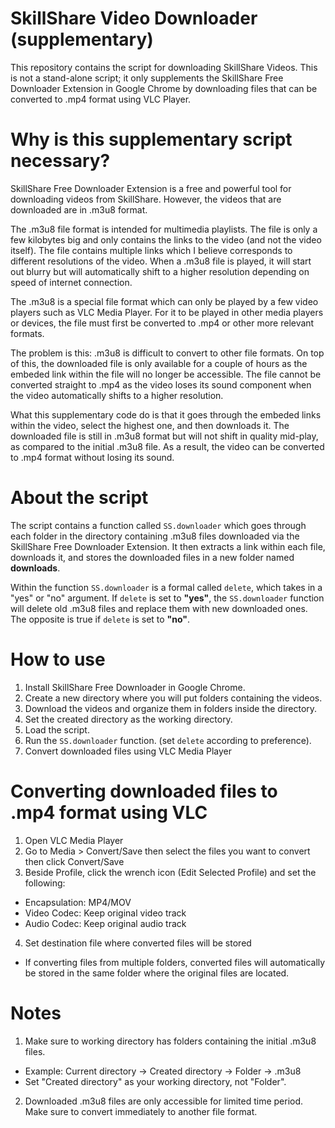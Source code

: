 # SkillShare Video Downloader (supplementary)

This repository contains the script for downloading SkillShare Videos. This is not a stand-alone script; it only supplements the SkillShare Free Downloader Extension in Google Chrome by downloading files that can be converted to .mp4 format using VLC Player. 

# Why is this supplementary script necessary?

SkillShare Free Downloader Extension is a free and powerful tool for downloading videos from SkillShare. However, the videos that are downloaded are in .m3u8 format. 

The .m3u8 file format is intended for multimedia playlists. The file is only a few kilobytes big and only contains the links to the video (and not the video itself). The file contains multiple links which I believe corresponds to different resolutions of the video. When a .m3u8 file is played, it will start out blurry but will automatically shift to a higher resolution depending on speed of internet connection. 

The .m3u8 is a special file format which can only be played by a few video players such as VLC Media Player. For it to be played in other media players or devices, the file must first be converted to .mp4 or other more relevant formats. 

The problem is this: .m3u8 is difficult to convert to other file formats. On top of this, the downloaded file is only available for a couple of hours as the embeded link within the file will no longer be accessible. The file cannot be converted straight to .mp4 as the video loses its sound component when the video automatically shifts to a higher resolution. 

What this supplementary code do is that it goes through the embeded links within the video, select the highest one, and then downloads it. The downloaded file is still in .m3u8 format but will not shift in quality mid-play, as compared to the initial .m3u8 file. As a result, the video can be converted to .mp4 format without losing its sound. 


# About the script

The script contains a function called `SS.downloader` which goes through each folder in the directory containing .m3u8 files downloaded via the SkillShare Free Downloader Extension. It then extracts a link within each file, downloads it, and stores the downloaded files in a new folder named **downloads**.

Within the function `SS.downloader` is a formal called `delete`, which takes in a "yes" or "no" argument. If `delete` is set to **"yes"**, the `SS.downloader` function will delete old .m3u8 files and replace them with new downloaded ones. The opposite is true if `delete` is set to **"no"**. 


# How to use
1. Install SkillShare Free Downloader in Google Chrome.
2. Create a new directory where you will put folders containing the videos.
3. Download the videos and organize them in folders inside the directory. 
4. Set the created directory as the working directory.
5. Load the script.
6. Run the `SS.downloader` function. (set `delete` according to preference). 
7. Convert downloaded files using VLC Media Player 

# Converting downloaded files to .mp4 format using VLC
1. Open VLC Media Player
2. Go to Media > Convert/Save then select the files you want to convert then click Convert/Save
3. Beside Profile, click the wrench icon (Edit Selected Profile) and set the following:
* Encapsulation: MP4/MOV
* Video Codec: Keep original video track
* Audio Codec: Keep original audio track
4. Set destination file where converted files will be stored
* If converting files from multiple folders, converted files will automatically be stored in the same folder where the original files are located.


# Notes

1. Make sure to working directory has folders containing the initial .m3u8 files. 

- Example: Current directory -> Created directory -> Folder -> .m3u8
- Set "Created directory" as your working directory, not "Folder". 

2. Downloaded .m3u8 files are only accessible for limited time period. Make sure to convert immediately to another file format. 

